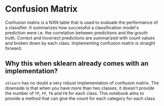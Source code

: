 # Confusion Matrix

Confusion matrix is a NXN table that is used to evaluate the performance of a classifier.
It summarizes how successful a classification model's prediction were i.e. the correlation
between predictions and the grouth truth. 
Correct and Incorrect predictions are summarized with count values and broken down by each class. Implementing confusion matrix 
is straight forward. 

## Why this when sklearn already comes with an implementation?
`sklearn` has no doubt a very robust implementation of confsuion matrix. The downside is that when you have more than two classes,
it doesn't provide the number of `TP`, `FP`, `TN` and `FN` for each class. This notebook aims to provide a method that can give the count for each category for each class
